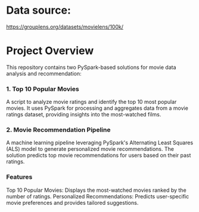 # Data source:
https://grouplens.org/datasets/movielens/100k/

# Project Overview
This repository contains two PySpark-based solutions for movie data analysis and recommendation:

### 1. Top 10 Popular Movies
A script to analyze movie ratings and identify the top 10 most popular movies. It uses PySpark for processing and aggregates data from a movie ratings dataset, providing insights into the most-watched films.

### 2. Movie Recommendation Pipeline
A machine learning pipeline leveraging PySpark's Alternating Least Squares (ALS) model to generate personalized movie recommendations. The solution predicts top movie recommendations for users based on their past ratings.

### Features
Top 10 Popular Movies: Displays the most-watched movies ranked by the number of ratings.
Personalized Recommendations: Predicts user-specific movie preferences and provides tailored suggestions.

